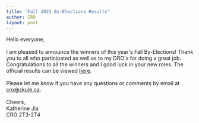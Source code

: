 ```yaml
---
title: "Fall 2023 By-Elections Results"
author: CRO
layout: post
---
```


Hello everyone,<br> <br> I am pleased to announce the winners of this year's Fall By-Elections! Thank you to all who participated as well as to my DRO's for doing a great job. Congratulations to all the winners and I good luck in your new roles. The official results can be viewed <a href="https://drive.google.com/file/d/1VIK1HNkpxjgPFJxcGKv02SEFk4Ozw_Oa/view?usp=sharing">here</a>.<br> <br> Please let me know if you have any questions or comments by email at cro@skule.ca.<br> <br> Cheers,<br> Katherine Jia<br> CRO 2T3-2T4
